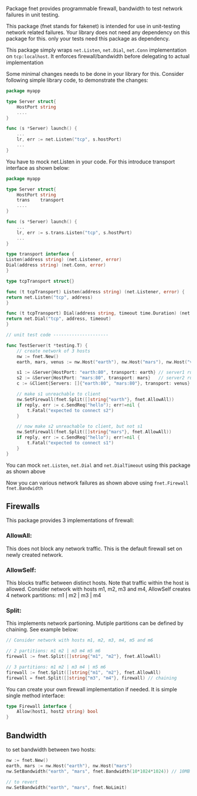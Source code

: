 Package fnet provides programmable firewall, bandwidth to test
network failures in unit testing.

This package (fnet stands for fakenet) is intended for use in unit-testing network related failures.
Your library does not need any dependency on this package for this. only your
tests need this package as dependency.

This package simply wraps `net.Listen`, `net.Dial`, `net.Conn` implementation on
`tcp:localhost`. It enforces firewall/bandwidth before delegating to actual
implementation

Some minimal changes needs to be done in your library for this. Consider following
simple library code, to demonstrate the changes:

~~~go
package myapp

type Server struct{
    HostPort string
    ....
}

func (s *Server) launch() {
    ...
    lr, err := net.Listen("tcp", s.hostPort)
    ...
}
~~~

You have to mock net.Listen in your code. For this introduce transport interface as shown below:

~~~go
package myapp

type Server struct{
    HostPort string
    trans    transport
    ....
}

func (s *Server) launch() {
    ...
    lr, err := s.trans.Listen("tcp", s.hostPort)
    ...
}

type transport interface {
Listen(address string) (net.Listener, error)
Dial(address string) (net.Conn, error)
}

type tcpTransport struct{}

func (t tcpTransport) Listen(address string) (net.Listener, error) {
return net.Listen("tcp", address)
}

func (t tcpTransport) Dial(address string, timeout time.Duration) (net.Conn, error) {
return net.Dial("tcp", address, timeout)
}

// unit test code ---------------------

func TestServer(t *testing.T) {
    // create network of 3 hosts
    nw := fnet.New()
    earth, mars, venus := nw.Host("earth"), nw.Host("mars"), nw.Host("venus")

    s1 := &Server{HostPort: "earth:80", transport: earth} // server1 running on earth
    s2 := &Server{HostPort: "mars:80", transport: mars}   // server2 running on mars
    c := &Client{Servers: []{"earth:80", "mars:80"}, transport: venus} // client is running on venus

    // make s1 unreachable to client
    nw.SetFirewall(fnet.Split([]string{"earth"}, fnet.AllowAll))
    if reply, err := c.SendReq("hello"); err!=nil {
        t.Fatal("expected to connect s2")
    }

    // now make s2 unreachable to client, but not s1
    nw.SetFirewall(fnet.Split([]string{"mars"}, fnet.AllowAll))
    if reply, err := c.SendReq("hello"); err!=nil {
        t.Fatal("expected to connect s1")
    }
}
~~~
You can mock `net.Listen`, `net.Dial` and `net.DialTimeout` using this package as shown above

Now you can various network failures as shown above using `fnet.Firewall` `fnet.Bandwidth`

## Firewalls

This package provides 3 implementations of firewall:

### AllowAll:

This does not block any network traffic.
This is the default firewall set on newly created network.

### AllowSelf:

This blocks traffic between distinct hosts.
Note that traffic within the host is allowed.
Consider network with hosts m1, m2, m3 and m4,
AllowSelf creates 4 network partitions: m1 | m2 | m3 | m4

### Split:

This implements network partioning. Mutiple partitions
can be defined by chaining. See example below:
~~~go
// Consider network with hosts m1, m2, m3, m4, m5 and m6

// 2 partitions: m1 m2 | m3 m4 m5 m6
firewall := fnet.Split([]string{"m1", "m2"}, fnet.AllowAll)

// 3 partitions: m1 m2 | m3 m4 | m5 m6
firewall := fnet.Split([]string{"m1", "m2"}, fnet.AllowAll)
firewall = fnet.Split([]string{"m3", "m4"}, firewall) // chaining
~~~
You can create your own firewall implementation if needed. It is simple single method interface:
~~~go
type Firewall interface {
    Allow(host1, host2 string) bool
}
~~~

## Bandwidth

to set bandwidth between two hosts:
~~~go
nw := fnet.New()
earth, mars := nw.Host("earth"), nw.Host("mars")
nw.SetBandwidth("earth", "mars", fnet.Bandwidth(10*1024*1024)) // 10MB per second between earth and mars

// to revert
nw.SetBandwidth("earth", "mars", fnet.NoLimit)
~~~